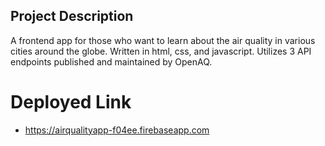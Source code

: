 ## Project Description

A frontend app for those who want to learn about the air
quality in various cities around the globe. Written in html,
css, and javascript. Utilizes 3 API endpoints published and
maintained by OpenAQ.

# Deployed Link
- https://airqualityapp-f04ee.firebaseapp.com 
